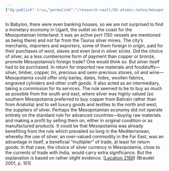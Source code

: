```yaml
---
{"dg-publish":true,"permalink":"/research-vault/02-atomic-notes/mesopotamia-s-preference-for-trade-in-silver-south-east-vs-trade-in-raw-goods-north-west/"}
---
```


In Babylon, there were even banking houses, so we are not surprised to find a monetary economy in Ugarit, the outlet on the coast for the Mesopotamian hinterland: it was an active port (150 vessels are mentioned as being there) and not far from the Taurus silver mines. The city’s merchants, importers and exporters, some of them foreign in origin, paid for their purchases of wool, slaves and even land in silver sicles. Did the choice of silver, as a less cumbersome form of payment than copper or bronze, promote Mesopotamia’s foreign trade? One would think so. But silver itself had to be purchased. In return for imported raw materials and foodstuffs—silver, timber, copper, tin, precious and semi-precious stones, oil and wine—Mesopotamia could offer only barley, dates, hides, woollen fabrics, engraved cylinders and other craft goods. It also acted as an intermediary, taking a commission for its services. The rule seemed to be to buy as much as possible from the south and east, where silver was highly valued (so southern Mesopotamia preferred to buy copper from Bahrain rather than from Anatolia) and to sell luxury goods and textiles to the north and west, the suppliers of silver. Perhaps the Mesopotamian economy did not operate entirely on the standard rule for advanced countries—buying raw materials and making a profit by selling them on, either in original condition or as manufactured products. It could be that Mesopotamia was already benefiting from the rule which prevailed so long in the Mediterranean, whereby the use of silver, an over-valued commodity in the Far East, was an advantage in itself, a beneficial “multiplier” of trade, at least for return goods. In that case, the choice of silver currency in Mesopotamia, close to the currents of trade with India, would carry extra significance. But the explanation is based on rather slight evidence. ([Location 2169](https://readwise.io/to_kindle?action=open&asin=B004FEFSCC&location=2169)) (Braudel 2001, p. 101) 